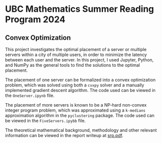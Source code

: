 #  UBC Mathematics Summer Reading Program 2024
## Convex Optimization

This project investigates the optimal placement of a server or multiple servers within a city of multiple users, in order to
minimize the latency between each user and the server. In this project, I used Jupyter, Python, and NumPy as the general tools
to find the solutions to the optimal placement.

The placement of one server can be formalized into a convex optimization problem, which was solved using both a `cvxpy` solver 
and a manually implemented gradient descent algorithm. The code used can be viewed in the `OneServer.ipynb` file.

The placement of more servers is known to be a NP-hard non-convex integer program problem, which was approximated using a `k-medians`
approximation algorithm in the `pyclustering` package. The code used can be viewed in the `FiveServers.ipybb` file.

The theoretical mathematical background, methodology and other relevant information can be viewed in the report writeup at [srp.pdf](srp.pdf).